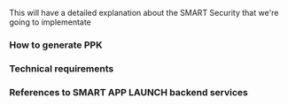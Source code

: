 This will have a detailed explanation about the SMART Security that we're going to implementate

### How to generate PPK 

### Technical requirements 

### References to SMART APP LAUNCH backend services